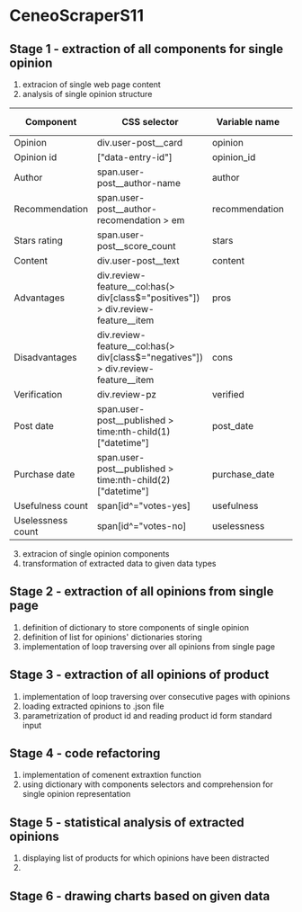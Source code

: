 # CeneoScraperS11
## Stage 1 - extraction of all components for single opinion
1. extracion of single web page content
2. analysis of single opinion structure

| Component | CSS selector | Variable name | Data type |
| --- | --- | --- | --- |
| Opinion | div.user-post__card  | opinion | dict |
| Opinion  id | ["data-entry-id"] | opinion_id | str | 
| Author | span.user-post__author-name | author | str |
| Recommendation | span.user-post__author-recomendation > em | recommendation | bool |
| Stars rating | span.user-post__score_count | stars | float |
| Content | div.user-post__text | content | str |
| Advantages | 	div.review-feature__col:has(> div[class$="positives"]) > div.review-feature__item | pros | list(str) |
| Disadvantages | div.review-feature__col:has(> div[class$="negatives"]) > div.review-feature__item | cons | list(str) |
| Verification | div.review-pz | verified | bool |
| Post date | span.user-post__published > time:nth-child(1)["datetime"] | post_date | str | 
| Purchase date | span.user-post__published > time:nth-child(2)["datetime"] | purchase_date | str |
| Usefulness count | span[id^="votes-yes] | usefulness | int |
| Uselessness count | span[id^="votes-no] | uselessness | int |

3. extracion of single opinion components
4. transformation of extracted data to given data types


## Stage 2 - extraction of all opinions from single page
1. definition of dictionary to store components of single opinion
2. definition of list for opinions' dictionaries storing
3. implementation of loop traversing over all opinions from single page

## Stage 3 - extraction of all opinions of product
1. implementation of loop traversing over consecutive pages with opinions
2. loading extracted opinions to .json file
3. parametrization of product id and reading product id form standard input

## Stage 4 - code refactoring
1. implementation of comenent extraxtion function
2. using dictionary with components selectors and comprehension for single
opinion representation

## Stage 5 - statistical analysis of extracted opinions
1. displaying list of products for which opinions have been distracted
2. 

## Stage 6 - drawing charts based on given data

